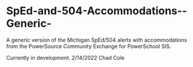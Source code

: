 # SpEd-and-504-Accommodations--Generic-
A generic version of the Michigan SpEd/504 alerts with accommodations
from the PowerSource Community Exchange for PowerSchool SIS.

Currently in development. 2/14/2022
Chad Cole
